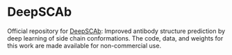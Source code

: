 # DeepSCAb
Official repository for [DeepSCAb](https://www.biorxiv.org/content/10.1101/2021.09.22.461349v1): Improved antibody structure prediction by deep learning of side chain conformations.  The code, data, and weights for this work are made available for non-commercial use.
